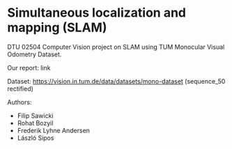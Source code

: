 # Simultaneous localization and mapping (SLAM)
DTU 02504 Computer Vision project on SLAM using TUM Monocular Visual Odometry Dataset.

Our report: link

Dataset: https://vision.in.tum.de/data/datasets/mono-dataset (sequence_50 rectified)

Authors:
- Filip Sawicki
- Rohat Bozyil
- Frederik Lyhne Andersen
- László Sipos